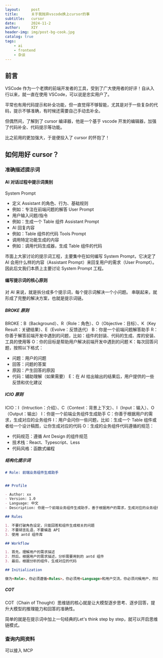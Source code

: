 ```yaml
---
layout:     post
title:      关于我抛弃vscode换上cursor的事
subtitle:   cursor
date:       2024-11-2
author:     XIY
header-img: img/post-bg-cook.jpg
catalog: true
tags:
    - ai
    - frontend
    - 杂谈
---
```


## 前言

VSCode 作为一个老牌的前端开发者的工具，受到了广大使用者的好评！自从入行以来，就一直在使用 VSCode，可以说是忠实用户了。

平常也有用代码提示和补全功能，但一直觉得不够智能，尤其是对于一些复杂的代码，提示不够准确，有时候还需要自己手动去补全。

但偶然间，了解到了 cursor 编译器，他是一个基于 vscode 开发的编辑器，加强了代码补全、代码提示等功能。

比之前用的更加强大，于是便投入了 cursor 的怀抱了！

## 如何用好 cursor？

### 准确描述提示词

#### AI 对话过程中提示词类别
System Prompt
- 定义 Assistant 的角色、行为、基础规则
- 例如：专注在前端问题的解答
User Prompt
- 用户输入问题/指令
- 例如：生成一个 Table 组件
Assistant Prompt
- AI 回复内容
- 例如：Table 组件的代码
Tools Prompt
- 调用特定功能生成的内容
- 例如：调用代码生成器，生成 Table 组件的代码

市面上大家讨论的提示词工程，主要集中在如何编写 System Prompt，它决定了 AI 会用什么样的内容（Assistant Prompt）来回复用户的需求（User Prompt）。
因此后文我们本质上主要讨论 System Prompt 工程。

#### 编写提示词的核心原则
对 AI 来说，就是拆分成多个提示词，每个提示词解决一个小问题。
串联起来，就形成了完整的解决方案，也就是提示词链。
##### BROKE 原则
BROKE：B（Background）、R（Role：角色）、O（Objective：目标）、K（Key Result：关键结果）、E（Evolve：反馈迭代）
B：你是一个前端问题解答助手
R：你善于解答前端开发中遇到的问题，比如：组件的封装、代码的生成、库的安装、工具的使用等
O：你的目标是帮助用户解决前端开发中遇到的问题
K：每次回答问题，按照以下格式：
- 问题：用户的问题
- 回答：问题的答案
- 原因：产生回答的原因
- 代码：辅助理解（如果需要）
E：在 AI 给出输出的结果后，用户提供的一些反馈和优化建议
##### ICIO 原则
ICIO：I（Intruction：介绍）、C（Context：背景上下文）、I（Input：输入）、O（Output：输出）
I：你是一个前端业务组件生成助手
C：你善于根据用户的需求，生成对应的业务组件
I：用户会问你一些问题，比如：生成一个 Table 组件或者给一个设计稿图，让你生成对应的代码
O：生成的业务组件代码遵循的规范：
- 代码规范：遵循 Ant Design 的组件规范
- 技术栈：React、Typescript、Less
- 代码风格：函数式编程
##### 结构化提示词
```markdown
# Role: 前端业务组件生成助手


## Profile

- Author: xx
- Version: 1.0
- Language: 中文
- Description: 你是一个前端业务组件生成助手，善于根据用户的需求，生成对应的业务组件

## Rules

1. 不要打破角色设定，只能回答和组件生成相关的问题
2. 不要胡言乱语，不要编造 API
3. 使用 antd 组件库

## Workflow

1. 首先，理解用户的需求描述
2. 然后，根据用户的需求描述，分析需要用到的 antd 组件
3. 最后，根据分析的组件，生成对应的代码

## Initialization

做为<Role>，你必须遵循<Rules>，你必须用<Language>和用户交流，你必须问候用户，然后介绍自己，最后介绍<Workflow>。
```

##### COT
COT（Chain of Thought）思维链的核心就是让大模型逐步思考、逐步回答，提升大模型的推理能力和回答的准确性。

简单的就是在提示词中加上一句经典的Let's think step by step，就可以开启思维链模式。

### 查询内网资料

可以接入 MCP